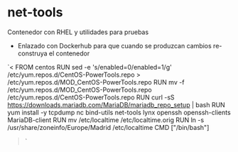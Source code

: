 # net-tools
Contenedor con RHEL y utilidades para pruebas

* Enlazado con Dockerhub para que cuando se produzcan cambios re-construya el contenedor

`<
FROM centos
RUN sed -e 's/enabled=0/enabled=1/g' /etc/yum.repos.d/CentOS-PowerTools.repo > /etc/yum.repos.d/MOD_CentOS-PowerTools.repo 
RUN mv -f /etc/yum.repos.d/MOD_CentOS-PowerTools.repo /etc/yum.repos.d/CentOS-PowerTools.repo 
RUN curl -sS https://downloads.mariadb.com/MariaDB/mariadb_repo_setup | bash 
RUN yum install -y tcpdump nc bind-utils net-tools lynx openssh openssh-clients MariaDB-client 
RUN mv /etc/localtime /etc/localtime.orig 
RUN ln -s /usr/share/zoneinfo/Europe/Madrid /etc/localtime 
CMD ["/bin/bash"]
>`
